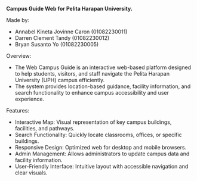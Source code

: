 **Campus Guide Web for Pelita Harapan University.**

Made by:
- Annabel Kineta Jovinne Caron (01082230011)
- Darren Clement Tandy (01082230012)
- Bryan Susanto Yo (01082230005)
  
Overview:
- The Web Campus Guide is an interactive web-based platform designed to help students, visitors, and staff navigate the Pelita Harapan University (UPH) campus efficiently.
- The system provides location-based guidance, facility information, and search functionality to enhance campus accessibility and user experience.

Features:
- Interactive Map: Visual representation of key campus buildings, facilities, and pathways.
- Search Functionality: Quickly locate classrooms, offices, or specific buildings.
- Responsive Design: Optimized web for desktop and mobile browsers.
- Admin Management: Allows administrators to update campus data and facility information.
- User-Friendly Interface: Intuitive layout with accessible navigation and clear visuals.

